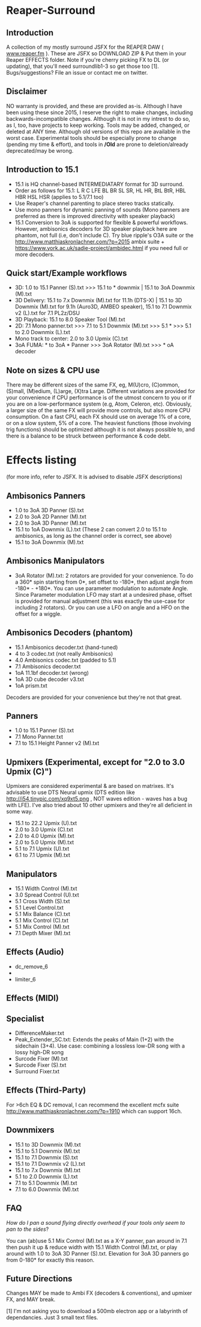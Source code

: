 # Reaper-Surround

Introduction
---
A collection of my mostly surround JSFX for the REAPER DAW ( www.reaper.fm ). These are JSFX so DOWNLOAD ZIP & Put them in your Reaper EFFECTS folder. Note if you're cherry picking FX to DL (or updating), that you'll need surroundlib1-3 so get those too [1]. Bugs/suggestions? File an issue or contact me on twitter.

Disclaimer
---
NO warranty is provided, and these are provided as-is. Although I have been using these since 2015, I reserve the right to make changes, including backwards-incompatible changes. Although it is not in my intrest to do so, as I, too, have projects to keep working. Tools may be added, changed, or deleted at ANY time. Although old versions of this repo are available in the worst case. Experimental tools should be especially prone to change (pending my time & effort), and tools in **/Old** are prone to deletion/already deprecated/may be wrong.

Introduction to 15.1
---
* 15.1 is HQ channel-based INTERMEDIATARY format for 3D surround.
* Order as follows for 15.1: L R C LFE BL BR SL SR, HL HR, BtL BtR, HBL HBR HSL HSR (applies to 5.1/7.1 too)
* Use Reaper's channel parenting to place  stereo tracks statically.
* Use mono panners for dynamic panning of sounds (Mono panners are preferred as there is improved directivity with speaker playback)
* 15.1 Conversion to 3oA is supported for flexible & powerful workflows. However, ambisonics decoders for 3D speaker playback here are phantom, not full (i.e, don't include C). Try blue ripple's O3A suite or the http://www.matthiaskronlachner.com/?p=2015 ambix suite + https://www.york.ac.uk/sadie-project/ambidec.html if you need full or more decoders.

Quick start/Example workflows
---
* 3D: 1.0 to 15.1 Panner (S).txt >>> 15.1 to * downmix | 15.1 to 3oA Downmix (M).txt
* 3D Delivery: 15.1 to 7.x Downmix (M).txt for 11.1h (DTS-X) | 15.1 to 3D Downmix (M).txt for 9.1h (Auro3D, AMBEO speaker),  15.1 to 7.1 Downmix v2 (L).txt for 7.1 PL2z/DSU
* 3D Playback: 15.1 to 8.0 Speaker Tool (M).txt
* 2D: 7.1 Mono panner.txt >>> 7.1 to 5.1 Downmix (M).txt >>> 5.1 * >>> 5.1 to 2.0 Downmix (L).txt
* Mono track to center: 2.0 to 3.0 Upmix (C).txt
* 3oA FUMA: * to 3oA * Panner >>> 3oA Rotator (M).txt >>> * oA decoder

Note on sizes & CPU use
---
There may be different sizes of the same FX, eg, M(U)cro, (C)ommon, (S)mall, (M)edium, (L)arge, (X)tra Large. Different variations are provided for your convenience if CPU performance is of the utmost concern to you or if you are on a low-performance system (e.g, Atom, Celeron, etc). Obviously, a larger size of the same FX will provide more controls, but also more CPU consumption. On a fast CPU, each FX should use on average 1% of a core, or on a slow system, 5% of a core. The heaviest functions (those involving trig functions) should be optimized although it is not always possible to, and there is a balance to be struck between performance & code debt.

# Effects listing
 (for more info, refer to JSFX. It is advised to disable JSFX descriptions)

Ambisonics Panners
---
- 1.0 to 3oA 3D Panner (S).txt
- 2.0 to 3oA 2D Panner (M).txt
- 2.0 to 3oA 3D Panner (M).txt
- 15.1 to 1oA Downmix (L).txt (These 2 can convert 2.0 to 15.1 to ambisonics, as long as the channel order is correct, see above)
- 15.1 to 3oA Downmix (M).txt

Ambisonics Manipulators
---
- 3oA Rotator (M).txt: 2 rotators are provided for your convenience. To do a 360* spin starting from 0*, set offset to -180*, then adjust angle from -180* - +180*. You can use parameter modulation to automate Angle. Since Parameter modulation LFO may start at a undesired phase, offset is provided for manual adjustment (this was exactly the use-case for including 2 rotators). Or you can use a LFO on angle and a HFO on the offset for a wiggle.

Ambisonics Decoders (phantom)
---
- 15.1 Ambisonics decoder.txt (hand-tuned)
- 4 to 3 codec.txt (not really Ambisonics)
- 4.0 Ambisonics codec.txt (padded to 5.1)
- 7.1 Ambisonics decoder.txt
- 1oA 11.1bf decoder.txt (wrong)
- 1oA 3D cube decoder v3.txt
- 1oA prism.txt

Decoders are provided for your convenience but they're not that great.

Panners
---
- 1.0 to 15.1 Panner (S).txt
- 7.1 Mono Panner.txt
- 7.1 to 15.1 Height Panner v2 (M).txt


Upmixers (Experimental, except for "2.0 to 3.0 Upmix (C)")
---
Upmixers are considered experimental & are based on matrixes. It's advisable to use DTS Neural upmix (DTS edition like http://i54.tinypic.com/xq9xt5.png , NOT waves edition - waves has a bug with LFE). I've also tried about 10 other upmixers and they're all deficient in some way.

- 15.1 to 22.2 Upmix (U).txt
- 2.0 to 3.0 Upmix (C).txt
- 2.0 to 4.0 Upmix (M).txt
- 2.0 to 5.0 Upmix (M).txt
- 5.1 to 7.1 Upmix (U).txt
- 6.1 to 7.1 Upmix (M).txt

Manipulators
---
- 15.1 Width Control (M).txt
- 3.0 Spread Control (U).txt
- 5.1 Cross Width (S).txt
- 5.1 Level Control.txt
- 5.1 Mix Balance (C).txt
- 5.1 Mix Control (C).txt
- 5.1 Mix Control (M).txt
- 7.1 Depth Mixer (M).txt

Effects (Audio)
---
- dc_remove_6
- 
- limiter_6

Effects (MIDI)
---

Specialist
---
- DifferenceMaker.txt
- Peak_Extender_SC.txt: Extends the peaks of Main (1+2) with the sidechain (3+4). Use case: combining a lossless low-DR song with a lossy high-DR song
- Surcode Fixer (M).txt
- Surcode Fixer (S).txt
- Surround Fixer.txt

Effects (Third-Party)
---
For >6ch EQ & DC removal, I can recommend the excellent mcfx suite http://www.matthiaskronlachner.com/?p=1910 which can support 16ch.

Downmixers
---
- 15.1 to 3D Downmix (M).txt
- 15.1 to 5.1 Downmix (M).txt
- 15.1 to 7.1 Downmix (S).txt
- 15.1 to 7.1 Downmix v2 (L).txt
- 15.1 to 7.x Downmix (M).txt
- 5.1 to 2.0 Downmix (L).txt
- 7.1 to 5.1 Downmix (M).txt
- 7.1 to 6.0 Downmix (M).txt


FAQ
---

*How do I pan a sound flying directly overhead if your tools only seem to pan to the sides*?

You can (ab)use 5.1 Mix Control (M).txt as a X-Y panner, pan around in 7.1 then push it up & reduce width with 15.1 Width Control (M).txt, or play around with 1.0 to 3oA 3D Panner (S).txt. Elevation for 3oA 3D panners go from 0-180* for exactly this reason.

Future Directions
---
Changes MAY be made to Ambi FX (decoders & conventions), and upmixer FX, and MAY break.

[1]  I'm not asking you to download a 500mb electron app or a labyrinth of dependancies. Just 3 small text files.
